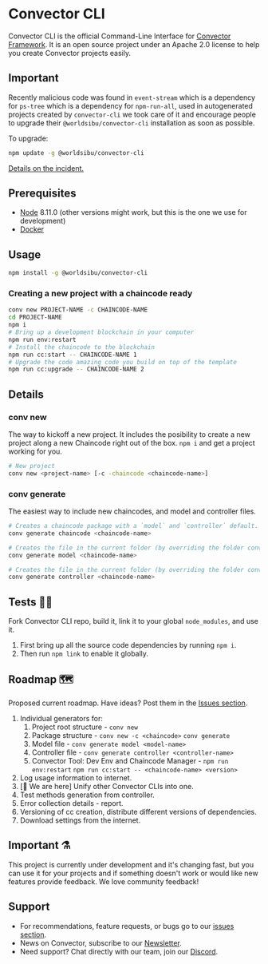 # Convector CLI

Convector CLI is the official Command-Line Interface for <a href="https://github.com/worldsibu/convector/" target="_blank">Convector Framework</a>. It is an open source project under an Apache 2.0 license to help you create Convector projects easily.

## Important

Recently malicious code was found in `event-stream` which is a dependency for `ps-tree` which is a dependency for `npm-run-all`, used in autogenerated projects created by `convector-cli` we took care of it and encourage people to upgrade their `@worldsibu/convector-cli` installation as soon as possible.

To upgrade:
```bash
npm update -g @worldsibu/convector-cli
```

[Details on the incident.](https://github.com/dominictarr/event-stream/issues/116)

## Prerequisites

* [Node](https://nodejs.org/en/download/) 8.11.0 (other versions might work, but this is the one we use for development)
* [Docker](https://www.docker.com/community-edition)

## Usage

```bash
npm install -g @worldsibu/convector-cli
```

### Creating a new project with a chaincode ready

```bash
conv new PROJECT-NAME -c CHAINCODE-NAME
cd PROJECT-NAME
npm i
# Bring up a development blockchain in your computer
npm run env:restart
# Install the chaincode to the blockchain
npm run cc:start -- CHAINCODE-NAME 1
# Upgrade the code amazing code you build on top of the template
npm run cc:upgrade -- CHAINCODE-NAME 2
```

## Details

### conv new

The way to kickoff a new project. It includes the posibility to create a new project along a new Chaincode right out of the box. `npm i` and get a project working for you.

```bash
# New project
conv new <project-name> [-c -chaincode <chaincode-name>]
```

### conv generate

The easiest way to include new chaincodes, and model and controller files.

```bash
# Creates a chaincode package with a `model` and `controller` default. This needs to be run inside a Convector project folder.
conv generate chaincode <chaincode-name>
``` 

```bash
# Creates the file in the current folder (by overriding the folder conventions).
conv generate model <chaincode-name>
```

```bash
# Creates the file in the current folder (by overriding the folder conventions).
conv generate controller <chaincode-name>
```

## Tests 👷‍♂️

Fork Convector CLI repo, build it, link it to your global `node_modules`, and  use it.

1. First bring up all the source code dependencies by running `npm i`.
2. Then run `npm link` to enable it globally.

## Roadmap 🗺

Proposed current roadmap. Have ideas? Post them in the [Issues section](https://github.com/worldsibu/convector-cli/issues).

1. Individual generators for:
    1. Project root structure - `conv new`
    2. Package structure - `conv new -c <chaincode>` `conv generate`
    3. Model file - `conv generate model <model-name>`
    4. Controller file - `conv generate controller <controller-name>`
    5. Convector Tool: Dev Env and Chaincode Manager - `npm run env:restart` `npm run cc:start -- <chaincode-name> <version>`
2. Log usage information to internet.
3. [🤚 We are here] Unify other Convector CLIs into one.
4. Test methods generation from controller.
5. Error collection details - report.
6. Versioning of cc creation, distribute different versions of dependencies.
7. Download settings from the internet.

## Important ⚗️

This project is currently under development and it's changing fast, but you can use it for your projects and if something doesn't work or would like new features provide feedback. We love community feedback!

## Support

* For recommendations, feature requests, or bugs go to our [issues section](https://github.com/worldsibu/convector-cli/issues).
* News on Convector, subscribe to our [Newsletter](https://worldsibu.io/subscribe/).
* Need support? Chat directly with our team, join our [Discord](https://discord.gg/twRwpWt).